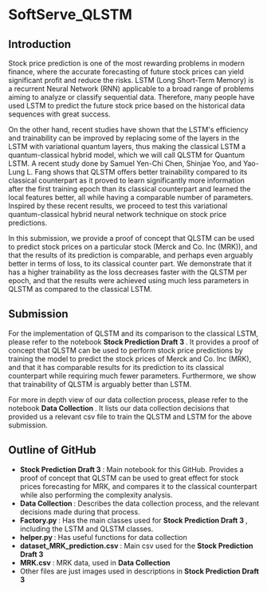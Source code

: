 # SoftServe_QLSTM
## Introduction

Stock price prediction is one of the most rewarding problems in modern finance, where the accurate forecasting of future stock prices can yield significant profit and reduce the risks. LSTM (Long Short-Term Memory) is a recurrent Neural Network (RNN) applicable to a broad range of problems aiming to analyze or classify sequential data. Therefore, many people have used LSTM to predict the future stock price based on the historical data sequences with great success.

On the other hand, recent studies have shown that the LSTM's efficiency and trainability can be improved by replacing some of the layers in the LSTM with variational quantum layers, thus making the classical LSTM a quantum-classical hybrid model, which we will call QLSTM for Quantum LSTM. A recent study done by Samuel Yen-Chi Chen, Shinjae Yoo, and Yao-Lung L. Fang shows that QLSTM offers better trainability compared to its classical counterpart as it proved to learn significantly more information after the first training epoch than its classical counterpart and learned the local features better, all while having a comparable number of parameters. Inspired by these recent results, we proceed to test this variational quantum-classical hybrid neural network technique on stock price predictions.

In this submission, we provide a proof of concept that QLSTM can be used to predict stock prices on a particular stock (Merck and Co. Inc (MRK)), and that the results of its prediction is comparable, and perhaps even arguably better in terms of loss, to its classical counter part. We demonstrate that it has a higher trainability as the loss decreases faster with the QLSTM per epoch, and that the results were achieved using much less parameters in QLSTM as compared to the classical LSTM.

## Submission

For the implementation of QLSTM and its comparison to the classical LSTM, please refer to the notebook <b> Stock Prediction Draft 3 </b>. It provides a proof of concept that QLSTM can be used to perform stock price predictions by training the model to predict the stock prices of Merck and Co. Inc (MRK), and that it has comparable results for its prediction to its classical counterpart while requiring much fewer parameters. Furthermore, we show that trainability of QLSTM is arguably better than LSTM.

For more in depth view of our data collection process, please refer to the notebook <b> Data Collection </b>. It lists our data collection decisions that provided us a relevant csv file to train the QLSTM and LSTM for the above submission.

## Outline of GitHub

- <b> Stock Prediction Draft 3 </b>: Main notebook for this GitHub. Provides a proof of concept that QLSTM can be used to great effect for stock prices forecasting for MRK, and compares it to the classical counterpart while also performing the complexity analysis.
- <b> Data Collection </b>: Describes the data collection process, and the relevant decisions made during that process.
- <b> Factory.py </b>: Has the main classes used for <b> Stock Prediction Draft 3 </b>, including the LSTM and QLSTM classes.
- <b> helper.py </b>: Has useful functions for data collection
- <b> dataset_MRK_prediction.csv </b>: Main csv used for the <b> Stock Prediction Draft 3 </b>
- <b> MRK.csv </b>: MRK data, used in <b> Data Collection </b>
- Other files are just images used in descriptions in <b> Stock Prediction Draft 3 </b>

